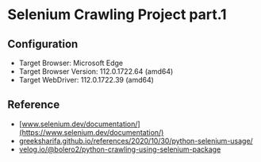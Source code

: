 # Selenium Crawling Project part.1

## Configuration

- Target Browser: Microsoft Edge
- Target Browser Version: 112.0.1722.64 (amd64)
- Target WebDriver: 112.0.1722.39 (amd64)

## Reference
- [www.selenium.dev/documentation/](https://www.selenium.dev/documentation/)
- [greeksharifa.github.io/references/2020/10/30/python-selenium-usage/](https://greeksharifa.github.io/references/2020/10/30/python-selenium-usage)
- [velog.io/@bolero2/python-crawling-using-selenium-package](https://velog.io/@bolero2/python-crawling-using-selenium-package)

